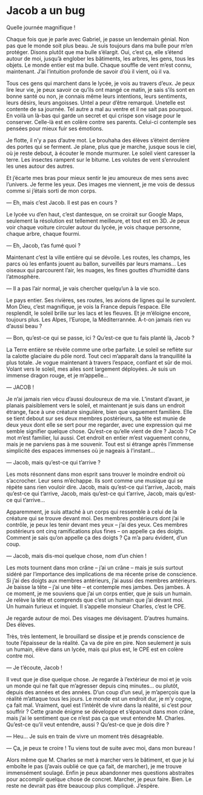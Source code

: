 # Jacob a un bug

Quelle journée magnifique !

Chaque fois que je parle avec Gabriel, je passe un lendemain génial.
Non pas que le monde soit plus beau.
Je suis toujours dans ma bulle pour m’en protéger.
Disons plutôt que ma bulle s’élargit.
Oui, c’est ça, elle s’étend autour de moi, jusqu’à englober les bâtiments, les arbres, les gens, tous les objets.
Le monde entier est ma bulle.
Chaque souffle de vent m’est connu, maintenant.
J’ai l’intuition profonde de savoir d’où il vient, où il va.

Tous ces gens qui marchent dans le lycée, je vois au travers d’eux.
Je peux lire leur vie, je peux savoir ce qu’ils ont mangé ce matin,
je sais s’ils sont en bonne santé ou non, je connais même leurs intentions, leurs sentiments, leurs désirs, leurs angoisses.
Untel a peur d’être remarqué.
Unetelle est contente de sa journée.
Tel autre a mal au ventre et il ne sait pas pourquoi.
En voilà un là-bas qui garde un secret et qui crispe son visage pour le conserver.
Celle-là est en colère contre ses parents.
Celui-ci contemple ses pensées pour mieux fuir ses émotions.

Je flotte, il n’y a pas d’autre mot.
Le brouhaha des élèves s’éteint derrière des portes qui se ferment.
Je plane, plus que je marche, jusque sous le ciel, où je reste debout, à écouter le monde murmurer.
Le soleil vient caresser la terre.
Les insectes rampent sur le bitume.
Les volutes de vent s’enroulent les unes autour des autres.

Et j’écarte mes bras pour mieux sentir le jeu amoureux de mes sens avec l’univers.
Je ferme les yeux.
Des images me viennent, je me vois de dessus comme si j’étais sorti de mon corps.

— Eh, mais c’est Jacob. Il est pas en cours ?

Le lycée vu d’en haut, c’est dantesque, on se croirait sur Google Maps, seulement la résolution est tellement meilleure, et tout est en 3D.
Je peux voir chaque voiture circuler autour du lycée, je vois chaque personne, chaque arbre, chaque fourmi.

— Eh, Jacob, t’as fumé quoi ?

Maintenant c’est la ville entière qui se dévoile. Les routes, les champs, les parcs où les enfants jouent au ballon, surveillés par leurs mamans...
Les oiseaux qui parcourent l’air, les nuages, les fines gouttes d’humidité dans l’atmosphère.

— Il a pas l’air normal, je vais chercher quelqu’un à la vie sco.

Le pays entier. Ses rivières, ses routes, les avions de lignes qui le survolent.
Mon Dieu, c’est magnifique, je vois la France depuis l’espace.
Elle resplendit, le soleil brille sur les lacs et les fleuves.
Et je m’éloigne encore, toujours plus.
Les Alpes, l’Europe, la Méditerrannée.
A-t-on jamais rien vu d’aussi beau ?

— Bon, qu’est-ce qui se passe, ici ? Qu’est-ce que tu fais planté là, Jacob ?

La Terre entière se révèle comme une orbe parfaite.
Le soleil se reflète sur la calotte glaciaire du pôle nord.
Tout ceci m’apparaît dans la tranquillité la plus totale.
Je vogue maintenant à travers l’espace, confiant et sûr de moi.
Volant vers le soleil, mes ailes sont largement déployées.
Je suis un immense dragon rouge, et je m’appelle...

— JACOB !

Je n’ai jamais rien vécu d’aussi douloureux de ma vie.
L’instant d’avant, je planais paisiblement vers le soleil, et maintenant je suis dans un endroit étrange, face à une créature singulière, bien que vaguement familière.
Elle se tient debout sur ses deux membres postérieurs, sa tête est munie de deux yeux dont elle se sert pour me regarder, avec une expression qui me semble signifier quelque chose.
Qu’est-ce qu’elle vient de dire ?
Jacob ? Ce mot m’est familier, lui aussi.
Cet endroit en entier m’est vaguement connu, mais je ne parviens pas à me souvenir.
Tout est si étrange après l’immense simplicité des espaces immenses où je nageais à l’instant...

— Jacob, mais qu’est-ce qui t’arrive ?

Les mots résonnent dans mon esprit sans trouver le moindre endroit où s’accrocher.
Leur sens m’échappe.
Ils sont comme une musique qui se répète sans rien vouloir dire.
Jacob, mais qu’est-ce qui t’arrive, Jacob, mais qu’est-ce qui t’arrive,
Jacob, mais qu’est-ce qui t’arrive, Jacob, mais qu’est-ce qui t’arrive...

Apparemment, je suis attaché à un corps qui ressemble à celui de la créature qui se trouve devant moi.
Des membres postérieurs dont j’ai le contrôle, je peux les tenir devant mes yeux – j’ai des yeux.
Ces membres postérieurs ont cinq ramifications plus fines – on appelle ça des doigts.
Comment je sais qu’on appelle ça des doigts ?
Ça m’a paru évident, d’un coup.

— Jacob, mais dis-moi quelque chose, nom d’un chien !

Les mots tournent dans mon crâne – j’ai un crâne – mais je suis surtout sidéré par l’importance des implications de ma récente prise de conscience.
Si j’ai des doigts aux membres antérieurs, j’ai aussi des membres antérieurs.
Je baisse la tête – j’ai une tête – et contemple mes jambes. Des jambes.
À ce moment, je me souviens que j’ai un corps entier, que je suis un humain.
Je relève la tête et comprends que c’est un humain que j’ai devant moi.
Un humain furieux et inquiet.
Il s’appelle monsieur Charles, c’est le CPE.

Je regarde autour de moi.
Des visages me dévisagent.
D’autres humains. Des élèves.

Très, très lentement, le brouillard se dissipe et je prends conscience de toute l’épaisseur de la réalité.
Ça va de pire en pire.
Non seulement je suis un humain, élève dans un lycée, mais qui plus est, le CPE est en colère contre moi.

— Je t’écoute, Jacob !

Il veut que je dise quelque chose.
Je regarde à l’extérieur de moi et je vois un monde qui ne fait que m’agresser depuis cinq minutes... ou plutôt, depuis des années et des années.
D’un coup d’un seul, je m’aperçois que la réalité m’attaque tous les jours.
Le monde est un endroit dur, je m’y cogne, ça fait mal.
Vraiment, quel est l’intérêt de vivre dans la réalité, si c’est pour souffrir ?
Cette grande énigme se développe et s’épanouit dans mon crâne, mais j’ai le sentiment que ce n’est pas ça que veut entendre M. Charles.
Qu’est-ce qu’il veut entendre, aussi ?
Qu’est-ce que je dois dire ?

— Heu... Je suis en train de vivre un moment très désagréable.

— Ça, je peux te croire ! Tu viens tout de suite avec moi, dans mon bureau !

Alors même que M. Charles se met à marcher vers le bâtiment, et que je lui emboîte le pas (j’avais oublié ce que ça fait, de marcher), je me trouve immensément soulagé.
Enfin je peux abandonner mes questions abstraites pour accomplir quelque chose de concret.
Marcher, je peux faire.
Bien. Le reste ne devrait pas être beaucoup plus compliqué. J’espère.
